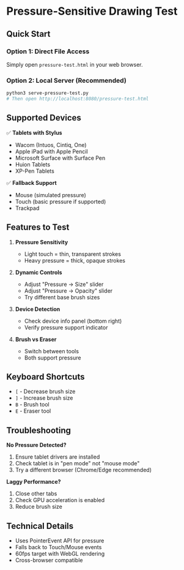 # Pressure-Sensitive Drawing Test

## Quick Start

### Option 1: Direct File Access
Simply open `pressure-test.html` in your web browser.

### Option 2: Local Server (Recommended)
```bash
python3 serve-pressure-test.py
# Then open http://localhost:8080/pressure-test.html
```

## Supported Devices

✅ **Tablets with Stylus**
- Wacom (Intuos, Cintiq, One)
- Apple iPad with Apple Pencil
- Microsoft Surface with Surface Pen
- Huion Tablets
- XP-Pen Tablets

✅ **Fallback Support**
- Mouse (simulated pressure)
- Touch (basic pressure if supported)
- Trackpad

## Features to Test

1. **Pressure Sensitivity**
   - Light touch = thin, transparent strokes
   - Heavy pressure = thick, opaque strokes

2. **Dynamic Controls**
   - Adjust "Pressure → Size" slider
   - Adjust "Pressure → Opacity" slider
   - Try different base brush sizes

3. **Device Detection**
   - Check device info panel (bottom right)
   - Verify pressure support indicator

4. **Brush vs Eraser**
   - Switch between tools
   - Both support pressure

## Keyboard Shortcuts

- `[` - Decrease brush size
- `]` - Increase brush size
- `B` - Brush tool
- `E` - Eraser tool

## Troubleshooting

**No Pressure Detected?**
1. Ensure tablet drivers are installed
2. Check tablet is in "pen mode" not "mouse mode"
3. Try a different browser (Chrome/Edge recommended)

**Laggy Performance?**
1. Close other tabs
2. Check GPU acceleration is enabled
3. Reduce brush size

## Technical Details

- Uses PointerEvent API for pressure
- Falls back to Touch/Mouse events
- 60fps target with WebGL rendering
- Cross-browser compatible